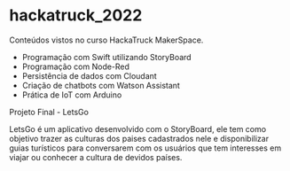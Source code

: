 # hackatruck_2022

Conteúdos vistos no curso HackaTruck MakerSpace.

* Programação com Swift utilizando StoryBoard
* Programação com Node-Red
* Persistência de dados com Cloudant
* Criação de chatbots com Watson Assistant
* Prática de IoT com Arduino



Projeto Final - LetsGo

LetsGo é um aplicativo desenvolvido com o StoryBoard, ele tem como objetivo trazer as culturas 
dos paises cadastrados nele e disponibilizar guias turísticos para conversarem com os usuários 
que tem interesses em viajar ou conhecer a cultura de devidos países.
